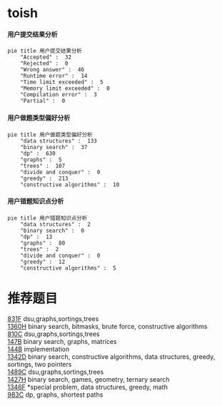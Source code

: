 # toish

<!-- tabs:start -->



#### **用户提交结果分析**

```mermaid
pie title 用户提交结果分析
    "Accepted" :  32
    "Rejected" :  0
    "Wrong answer" :  46
    "Runtime error" :  14
    "Time limit exceeded" :  5
    "Memory limit exceeded" :  0
    "Compilation error" :  3
    "Partial" :  0
```

#### **用户做题类型偏好分析**

```mermaid
pie title 用户做题类型偏好分析
    "data structures" :  133
    "binary search" :  37
    "dp" :  630
    "graphs" :  5
    "trees" :  107
    "divide and conquer" :  0
    "greedy" :  213
    "constructive algorithms" :  10
```
#### **用户错题知识点分析**

```mermaid
pie title 用户错题知识点分析
    "data structures" :  2
    "binary search" :  0
    "dp" :  13
    "graphs" :  80
    "trees" :  2
    "divide and conquer" :  0
    "greedy" :  12
    "constructive algorithms" :  5
```



<!-- tabs:end -->
# 推荐题目
[831F](https://codeforces.com/contest/831/problem/F)		dsu,graphs,sortings,trees		  
[1360H](https://codeforces.com/contest/1360/problem/H)		binary search,
                        bitmasks,
                        brute force,
                        constructive algorithms		  
[810C](https://codeforces.com/contest/810/problem/C)		dsu,graphs,sortings,trees		  
[147B](https://codeforces.com/contest/147/problem/B)		binary search,
                        graphs,
                        matrices		  
[144B](https://codeforces.com/contest/144/problem/B)		implementation		  
[1342D](https://codeforces.com/contest/1342/problem/D)		binary search,
                        constructive algorithms,
                        data structures,
                        greedy,
                        sortings,
                        two pointers		  
[1489C](https://codeforces.com/contest/1489/problem/C)		dsu,graphs,sortings,trees		  
[1427H](https://codeforces.com/contest/1427/problem/H)		binary search,
                        games,
                        geometry,
                        ternary search		  
[1346F](https://codeforces.com/contest/1346/problem/F)		*special problem,
                        data structures,
                        greedy,
                        math		  
[983C](https://codeforces.com/contest/983/problem/C)		dp,
                        graphs,
                        shortest paths		  
